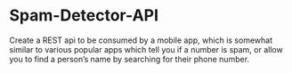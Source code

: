 # Spam-Detector-API
 Create a REST api to be consumed by a mobile app, which is somewhat similar to various popular apps  which tell you if a number is spam, or allow you to find a person’s name by searching for their phone  number.
